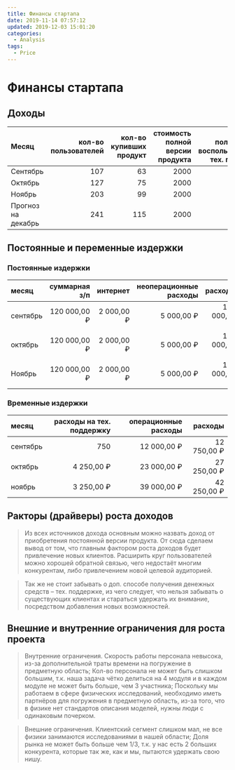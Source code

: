 ```yaml
---
title: Финансы стартапа
date: 2019-11-14 07:57:12
updated: 2019-12-03 15:01:20
categories:
  - Analysis
tags:
  - Price
---
```

# Финансы стартапа
## Доходы

| Месяц | кол-во пользователей | кол-во купивших продукт | стоимость полной версии продукта | кол-во пользователей, воспользовавшихся тех. поддержкой | стоимость тех.поддержки | доход |
| :--- | ---: | ---: | ---: | ---: | ---: | ---: |
| Сентябрь | 107 | 63 | 2000 | 3 | 500 | 127500
| Октябрь | 127 | 75 | 2000 | 17 | 500 | 158500
| Ноябрь | 203 | 99 | 2000 | 13| 500 | 204500
| Прогноз на декабрь | 241 | 115 | 2000 | 21| 500 | 240500

## Постоянные и переменные издержки
### Постоянные издержки

| месяц | суммарная з/п | интернет | неоперационные расходы | расходы |
| :--- | ---: | ---: | ---: | ---: |
| сентябрь | 120 000,00 ₽ | 2 000,00 ₽ | 5 000,00 ₽ | 127 000,00 ₽ |
| октябрь | 120 000,00 ₽ | 2 000,00 ₽ | 5 000,00 ₽ | 127 000,00 ₽ |
| Ноябрь | 120 000,00 ₽ | 2 000,00 ₽ | 5 000,00 ₽ | 127 000,00 ₽ |

### Временные издержки

| месяц | расходы на тех. поддержку | операционные расходы | расходы |
| :--- | ---: | ---: | ---: |
| сентябрь | 750 | 12 000,00 ₽ | 12 750,00 ₽
| октябрь| 4 250,00 ₽ | 23 000,00 ₽ | 27 250,00 ₽
| ноябрь | 3 250,00 ₽ | 39 000,00 ₽ | 42 250,00 ₽

## Ракторы (драйверы) роста доходов

> Из всех источников дохода основным можно назвать доход от приобретения постоянной версии продукта. От сюда сделаем вывод от том, что главным фактором роста доходов будет привлечение новых клиентов. Расширить круг пользователей можно хорошей обратной связью, чего недостаёт многим конкурентам, либо привлечением новой целевой аудиторией.

> Так же не стоит забывать о доп. способе получения денежных средств – тех. поддержке, из чего следует, что нельзя забывать о существующих клиентах и стараться удержать их внимание, посредством добавления новых возможностей.

## Внешние и внутренние ограничения для роста проекта

> Внутренние ограничения.
> Скорость работы персонала невысока, из-за дополнительной траты времени на погружение в предметную область;
> Кол-во персонала не может быть слишком большим, т.к. наша задача чётко делиться на 4 модуля и в каждом модуле не может быть больше, чем 3 участника;
> Поскольку мы работаем в сфере физических исследований, необходимо иметь партнёров для погружения в предметную область, из-за того, что в физике нет стандартов описания моделей, нужны люди с одинаковым почерком.

> Внешние ограничения.
> Клиентский сегмент слишком мал, не все физики занимаются исследованиями в нашей области;
> Доля рынка не может быть больше чем 1/3, т.к. у нас есть 2 больших конкурента, которые так же, как и мы, пытаются удержать свою нишу.
